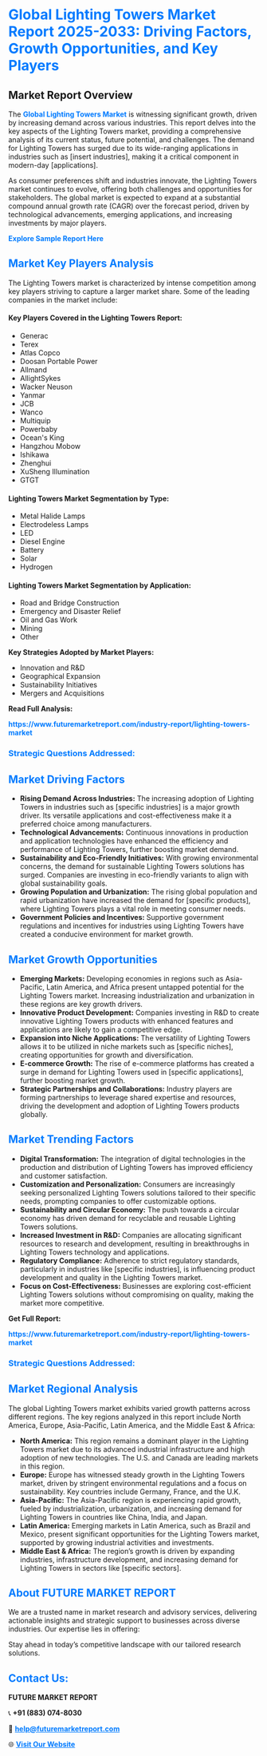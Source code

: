 <h1 style="color: #007BFF;">Global Lighting Towers Market Report 2025-2033: Driving Factors, Growth Opportunities, and Key Players</h1>

<section id="overview">
<h2>Market Report Overview</h2>
<p>The <a href="https://www.futuremarketreport.com/industry-report/lighting-towers-market" style="color: #007BFF; text-decoration: none;"><strong>Global Lighting Towers Market</strong></a> is witnessing significant growth, driven by increasing demand across various industries. This report delves into the key aspects of the Lighting Towers market, providing a comprehensive analysis of its current status, future potential, and challenges. The demand for Lighting Towers has surged due to its wide-ranging applications in industries such as [insert industries], making it a critical component in modern-day [applications].</p>
<p>As consumer preferences shift and industries innovate, the Lighting Towers market continues to evolve, offering both challenges and opportunities for stakeholders. The global market is expected to expand at a substantial compound annual growth rate (CAGR) over the forecast period, driven by technological advancements, emerging applications, and increasing investments by major players.</p>
</section>

<section id="overview">
<p><a href="https://www.futuremarketreport.com/request-sample/reportId=62263" style="color: #007BFF; text-decoration: none;"><strong>Explore Sample Report Here</strong></a></p>
</section>

<section id="key-players">
<h2 style="color: #007BFF;">Market Key Players Analysis</h2>
<p>The Lighting Towers market is characterized by intense competition among key players striving to capture a larger market share. Some of the leading companies in the market include:</p>
<h4>Key Players Covered in the Lighting Towers Report:</h4>
<ul><li>Generac</li><li>Terex</li><li>Atlas Copco</li><li>Doosan Portable Power</li><li>Allmand</li><li>AllightSykes</li><li>Wacker Neuson</li><li>Yanmar</li><li>JCB</li><li>Wanco</li><li>Multiquip</li><li>Powerbaby</li><li>Ocean&#039;s King</li><li>Hangzhou Mobow</li><li>Ishikawa</li><li>Zhenghui</li><li>XuSheng Illumination</li><li>GTGT</li></ul>
<h4>Lighting Towers Market Segmentation by Type:</h4>
<ul><li>Metal Halide Lamps</li><li>Electrodeless Lamps</li><li>LED</li><li>Diesel Engine</li><li>Battery</li><li>Solar</li><li>Hydrogen</li></ul>

<h4>Lighting Towers Market Segmentation by Application:</h4>
<ul><li>Road and Bridge Construction</li><li>Emergency and Disaster Relief</li><li>Oil and Gas Work</li><li>Mining</li><li>Other</li></ul>
<p><strong>Key Strategies Adopted by Market Players:</strong></p>
<ul>
<li>Innovation and R&D</li>
<li>Geographical Expansion</li>
<li>Sustainability Initiatives</li>
<li>Mergers and Acquisitions</li>
</ul>
</section>

<section>
<p><strong>Read Full Analysis: </strong></p><a href="https://www.futuremarketreport.com/industry-report/lighting-towers-market" style="color: #007BFF; text-decoration: none;"><strong>https://www.futuremarketreport.com/industry-report/lighting-towers-market</strong></a>
<h3 style="color: #007BFF;">Strategic Questions Addressed:</h3>
</section>

<section id="driving-factors">
<h2 style="color: #007BFF;">Market Driving Factors</h2>
<ul>
<li><strong>Rising Demand Across Industries:</strong> The increasing adoption of Lighting Towers in industries such as [specific industries] is a major growth driver. Its versatile applications and cost-effectiveness make it a preferred choice among manufacturers.</li>
<li><strong>Technological Advancements:</strong> Continuous innovations in production and application technologies have enhanced the efficiency and performance of Lighting Towers, further boosting market demand.</li>
<li><strong>Sustainability and Eco-Friendly Initiatives:</strong> With growing environmental concerns, the demand for sustainable Lighting Towers solutions has surged. Companies are investing in eco-friendly variants to align with global sustainability goals.</li>
<li><strong>Growing Population and Urbanization:</strong> The rising global population and rapid urbanization have increased the demand for [specific products], where Lighting Towers plays a vital role in meeting consumer needs.</li>
<li><strong>Government Policies and Incentives:</strong> Supportive government regulations and incentives for industries using Lighting Towers have created a conducive environment for market growth.</li>
</ul>
</section>

<section id="growth-opportunities">
<h2 style="color: #007BFF;">Market Growth Opportunities</h2>
<ul>
<li><strong>Emerging Markets:</strong> Developing economies in regions such as Asia-Pacific, Latin America, and Africa present untapped potential for the Lighting Towers market. Increasing industrialization and urbanization in these regions are key growth drivers.</li>
<li><strong>Innovative Product Development:</strong> Companies investing in R&D to create innovative Lighting Towers products with enhanced features and applications are likely to gain a competitive edge.</li>
<li><strong>Expansion into Niche Applications:</strong> The versatility of Lighting Towers allows it to be utilized in niche markets such as [specific niches], creating opportunities for growth and diversification.</li>
<li><strong>E-commerce Growth:</strong> The rise of e-commerce platforms has created a surge in demand for Lighting Towers used in [specific applications], further boosting market growth.</li>
<li><strong>Strategic Partnerships and Collaborations:</strong> Industry players are forming partnerships to leverage shared expertise and resources, driving the development and adoption of Lighting Towers products globally.</li>
</ul>
</section>

<section id="trending-factors">
<h2 style="color: #007BFF;">Market Trending Factors</h2>
<ul>
<li><strong>Digital Transformation:</strong> The integration of digital technologies in the production and distribution of Lighting Towers has improved efficiency and customer satisfaction.</li>
<li><strong>Customization and Personalization:</strong> Consumers are increasingly seeking personalized Lighting Towers solutions tailored to their specific needs, prompting companies to offer customizable options.</li>
<li><strong>Sustainability and Circular Economy:</strong> The push towards a circular economy has driven demand for recyclable and reusable Lighting Towers solutions.</li>
<li><strong>Increased Investment in R&D:</strong> Companies are allocating significant resources to research and development, resulting in breakthroughs in Lighting Towers technology and applications.</li>
<li><strong>Regulatory Compliance:</strong> Adherence to strict regulatory standards, particularly in industries like [specific industries], is influencing product development and quality in the Lighting Towers market.</li>
<li><strong>Focus on Cost-Effectiveness:</strong> Businesses are exploring cost-efficient Lighting Towers solutions without compromising on quality, making the market more competitive.</li>
</ul>
</section>

<section>
<p><strong>Get Full Report: </strong></p><a href="https://www.futuremarketreport.com/industry-report/lighting-towers-market" style="color: #007BFF; text-decoration: none;"><strong>https://www.futuremarketreport.com/industry-report/lighting-towers-market</strong></a>
<h3 style="color: #007BFF;">Strategic Questions Addressed:</h3>
</section>


<section id="regional-analysis">
<h2 style="color: #007BFF;">Market Regional Analysis</h2>
<p>The global Lighting Towers market exhibits varied growth patterns across different regions. The key regions analyzed in this report include North America, Europe, Asia-Pacific, Latin America, and the Middle East & Africa:</p>
<ul>
<li><strong>North America:</strong> This region remains a dominant player in the Lighting Towers market due to its advanced industrial infrastructure and high adoption of new technologies. The U.S. and Canada are leading markets in this region.</li>
<li><strong>Europe:</strong> Europe has witnessed steady growth in the Lighting Towers market, driven by stringent environmental regulations and a focus on sustainability. Key countries include Germany, France, and the U.K.</li>
<li><strong>Asia-Pacific:</strong> The Asia-Pacific region is experiencing rapid growth, fueled by industrialization, urbanization, and increasing demand for Lighting Towers in countries like China, India, and Japan.</li>
<li><strong>Latin America:</strong> Emerging markets in Latin America, such as Brazil and Mexico, present significant opportunities for the Lighting Towers market, supported by growing industrial activities and investments.</li>
<li><strong>Middle East & Africa:</strong> The region’s growth is driven by expanding industries, infrastructure development, and increasing demand for Lighting Towers in sectors like [specific sectors].</li>
</ul>
</section>

<footer>
<h2 style="color: #007BFF;">About FUTURE MARKET REPORT</h2>
<p>We are a trusted name in market research and advisory services, delivering actionable insights and strategic support to businesses across diverse industries. Our expertise lies in offering:</p>

<p>Stay ahead in today’s competitive landscape with our tailored research solutions.</p>

<h2 style="color: #007BFF;">Contact Us:</h2>
<p><strong>FUTURE MARKET REPORT</strong></p>
<p>📞 <strong>+91 (883) 074-8030</strong></p>
<p>📧 <strong><a href="mailto:help@futuremarketreport.com" style="color: #007BFF;">help@futuremarketreport.com</a></strong></p>
<p>🌐 <strong><a href="https://www.futuremarketreport.com/" style="color: #007BFF;">Visit Our Website</a></strong></p>
</footer>